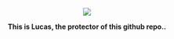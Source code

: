 <p align="center">
  <img src="https://i.imgur.com/90WXAXg.png">
</p>
<div align="center"><b>This is Lucas, the protector of this github repo..</b></div>
